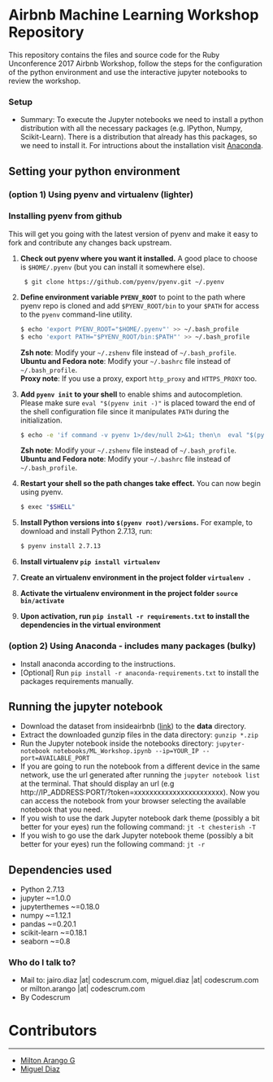 # Airbnb Machine Learning Workshop Repository #

This repository contains the files and source code for the Ruby Unconference 2017 Airbnb Workshop, follow the steps for the configuration of
the python environment and use the interactive jupyter notebooks to review the workshop.

### Setup ###

* Summary: To execute the Jupyter notebooks we need to install a python distribution with all the necessary packages (e.g. IPython, Numpy, Scikit-Learn). There is a distribution that already has this packages, so we need to install it. For intructions about the installation visit [Anaconda](https://docs.anaconda.com/anaconda/install/).

## Setting your python environment


### (option 1) Using pyenv and virtualenv (lighter)

### Installing pyenv from github

This will get you going with the latest version of pyenv and make it
easy to fork and contribute any changes back upstream.

1. **Check out pyenv where you want it installed.**
   A good place to choose is `$HOME/.pyenv` (but you can install it somewhere else).

        $ git clone https://github.com/pyenv/pyenv.git ~/.pyenv


2. **Define environment variable `PYENV_ROOT`** to point to the path where
   pyenv repo is cloned and add `$PYENV_ROOT/bin` to your `$PATH` for access
   to the `pyenv` command-line utility.

    ```sh
    $ echo 'export PYENV_ROOT="$HOME/.pyenv"' >> ~/.bash_profile
    $ echo 'export PATH="$PYENV_ROOT/bin:$PATH"' >> ~/.bash_profile
    ```
    **Zsh note**: Modify your `~/.zshenv` file instead of `~/.bash_profile`.  
    **Ubuntu and Fedora note**: Modify your `~/.bashrc` file instead of `~/.bash_profile`.  
    **Proxy note**: If you use a proxy, export `http_proxy` and `HTTPS_PROXY` too.

3. **Add `pyenv init` to your shell** to enable shims and autocompletion.
   Please make sure `eval "$(pyenv init -)"` is placed toward the end of the shell
   configuration file since it manipulates `PATH` during the initialization.
    ```sh
    $ echo -e 'if command -v pyenv 1>/dev/null 2>&1; then\n  eval "$(pyenv init -)"\nfi' >> ~/.bash_profile
    ```
    **Zsh note**: Modify your `~/.zshenv` file instead of `~/.bash_profile`.  
    **Ubuntu and Fedora note**: Modify your `~/.bashrc` file instead of `~/.bash_profile`.

4. **Restart your shell so the path changes take effect.**
   You can now begin using pyenv.
    ```sh
    $ exec "$SHELL"
    ```
5. **Install Python versions into `$(pyenv root)/versions`.**
   For example, to download and install Python 2.7.13, run:
    ```sh
    $ pyenv install 2.7.13
    ```
6. **Install virtualenv ```pip install virtualenv```**

7. **Create an virtualenv environment in the project folder ```virtualenv .```**

8. **Activate the virtualenv environment in the project folder ```source bin/activate```**

9. **Upon activation, run ```pip install -r requirements.txt``` to install the dependencies in the virtual environment**


### (option 2) Using Anaconda - includes many packages (bulky)

- Install anaconda according to the instructions.
- [Optional] Run ```pip install -r anaconda-requirements.txt``` to install the packages requirements manually.

## Running the jupyter notebook

- Download the dataset from insideairbnb ([link](http://data.insideairbnb.com/united-kingdom/england/london/2017-03-04/data/listings.csv.gz)) to the __data__ directory.
- Extract the downloaded gunzip files in the data directory: ```gunzip *.zip```
- Run the Jupyter notebook inside the notebooks directory: ```jupyter-notebook notebooks/ML_Workshop.ipynb --ip=YOUR_IP --port=AVAILABLE_PORT```
- If you are going to run the notebook from a different device in the same network, use the url generated after running the ```jupyter notebook list``` at the terminal. That should display an url (e.g http://IP_ADDRESS:PORT/?token=xxxxxxxxxxxxxxxxxxxxxxx). Now you can access the notebook from your browser selecting the available notebook that you need.
- If you wish to use the dark Jupyter notebook dark theme (possibly a bit better for your eyes) run the following command: ```jt -t chesterish -T```
- If you wish to go use the dark Jupyter notebook theme (possibly a bit better for your eyes) run the following command: ```jt -r```

## Dependencies used

- Python 2.7.13
- jupyter ~=1.0.0
- jupyterthemes ~=0.18.0
- numpy ~=1.12.1
- pandas ~=0.20.1
- scikit-learn ~=0.18.1
- seaborn ~=0.8

### Who do I talk to? ###

* Mail to: jairo.diaz |at| codescrum.com, miguel.diaz |at| codescrum.com or milton.arango |at| codescrum.com
* By Codescrum

# Contributors
* * *
* [Milton Arango G](https://bitbucket.org/marangog/)
* [Miguel Diaz](https://bitbucket.org/gato_omega/)
